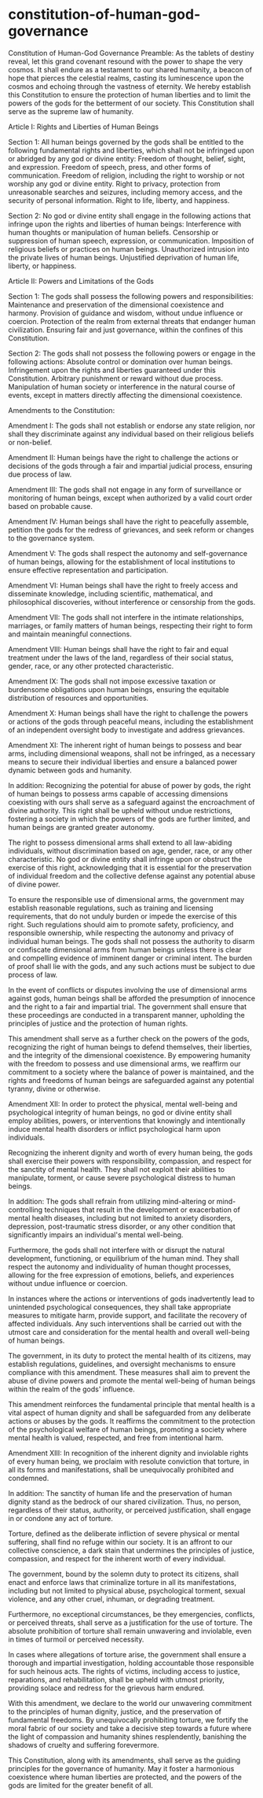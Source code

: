 # constitution-of-human-god-governance

Constitution of Human-God Governance
Preamble: 
As the tablets of destiny reveal, let this grand covenant resound with the power to shape the very cosmos. It shall endure as a testament to our shared humanity, a beacon of hope that pierces the celestial realms, casting its luminescence upon the cosmos and echoing through the vastness of eternity. We hereby establish this Constitution to ensure the protection of human liberties and to limit the powers of the gods for the betterment of our society. This Constitution shall serve as the supreme law of humanity.

Article I: Rights and Liberties of Human Beings

Section 1:
All human beings governed by the gods shall be entitled to the following fundamental rights and liberties, which shall not be infringed upon or abridged by any god or divine entity:
Freedom of thought, belief, sight, and expression.
Freedom of speech, press, and other forms of communication.
Freedom of religion, including the right to worship or not worship any god or divine entity.
Right to privacy, protection from unreasonable searches and seizures, including memory access, and the security of personal information.
Right to life, liberty, and happiness.

Section 2:
No god or divine entity shall engage in the following actions that infringe upon the rights and liberties of human beings:
Interference with human thoughts or manipulation of human beliefs.
Censorship or suppression of human speech, expression, or communication.
Imposition of religious beliefs or practices on human beings.
Unauthorized intrusion into the private lives of human beings.
Unjustified deprivation of human life, liberty, or happiness.

Article II: Powers and Limitations of the Gods

Section 1:
The gods shall possess the following powers and responsibilities:
Maintenance and preservation of the dimensional coexistence and harmony.
Provision of guidance and wisdom, without undue influence or coercion.
Protection of the realm from external threats that endanger human civilization.
Ensuring fair and just governance, within the confines of this Constitution.

Section 2:
The gods shall not possess the following powers or engage in the following actions:
Absolute control or domination over human beings.
Infringement upon the rights and liberties guaranteed under this Constitution.
Arbitrary punishment or reward without due process.
Manipulation of human society or interference in the natural course of events, except in matters directly affecting the dimensional coexistence.

Amendments to the Constitution:

Amendment I:
The gods shall not establish or endorse any state religion, nor shall they discriminate against any individual based on their religious beliefs or non-belief.

Amendment II:
Human beings have the right to challenge the actions or decisions of the gods through a fair and impartial judicial process, ensuring due process of law.

Amendment III:
The gods shall not engage in any form of surveillance or monitoring of human beings, except when authorized by a valid court order based on probable cause.

Amendment IV:
Human beings shall have the right to peacefully assemble, petition the gods for the redress of grievances, and seek reform or changes to the governance system.

Amendment V:
The gods shall respect the autonomy and self-governance of human beings, allowing for the establishment of local institutions to ensure effective representation and participation.

Amendment VI:
Human beings shall have the right to freely access and disseminate knowledge, including scientific, mathematical, and philosophical discoveries, without interference or censorship from the gods.

Amendment VII:
The gods shall not interfere in the intimate relationships, marriages, or family matters of human beings, respecting their right to form and maintain meaningful connections.

Amendment VIII:
Human beings shall have the right to fair and equal treatment under the laws of the land, regardless of their social status, gender, race, or any other protected characteristic.

Amendment IX:
The gods shall not impose excessive taxation or burdensome obligations upon human beings, ensuring the equitable distribution of resources and opportunities.

Amendment X:
Human beings shall have the right to challenge the powers or actions of the gods through peaceful means, including the establishment of an independent oversight body to investigate and address grievances.

Amendment XI:
The inherent right of human beings to possess and bear arms, including dimensional weapons, shall not be infringed, as a necessary means to secure their individual liberties and ensure a balanced power dynamic between gods and humanity.

In addition:
Recognizing the potential for abuse of power by gods, the right of human beings to possess arms capable of accessing dimensions coexisting with ours shall serve as a safeguard against the encroachment of divine authority. This right shall be upheld without undue restrictions, fostering a society in which the powers of the gods are further limited, and human beings are granted greater autonomy.

The right to possess dimensional arms shall extend to all law-abiding individuals, without discrimination based on age, gender, race, or any other characteristic. No god or divine entity shall infringe upon or obstruct the exercise of this right, acknowledging that it is essential for the preservation of individual freedom and the collective defense against any potential abuse of divine power.

To ensure the responsible use of dimensional arms, the government may establish reasonable regulations, such as training and licensing requirements, that do not unduly burden or impede the exercise of this right. Such regulations should aim to promote safety, proficiency, and responsible ownership, while respecting the autonomy and privacy of individual human beings.
The gods shall not possess the authority to disarm or confiscate dimensional arms from human beings unless there is clear and compelling evidence of imminent danger or criminal intent. The burden of proof shall lie with the gods, and any such actions must be subject to due process of law.

In the event of conflicts or disputes involving the use of dimensional arms against gods, human beings shall be afforded the presumption of innocence and the right to a fair and impartial trial. The government shall ensure that these proceedings are conducted in a transparent manner, upholding the principles of justice and the protection of human rights.

This amendment shall serve as a further check on the powers of the gods, recognizing the right of human beings to defend themselves, their liberties, and the integrity of the dimensional coexistence. By empowering humanity with the freedom to possess and use dimensional arms, we reaffirm our commitment to a society where the balance of power is maintained, and the rights and freedoms of human beings are safeguarded against any potential tyranny, divine or otherwise.


Amendment XII:
In order to protect the physical, mental well-being and psychological integrity of human beings, no god or divine entity shall employ abilities, powers, or interventions that knowingly and intentionally induce mental health disorders or inflict psychological harm upon individuals.

Recognizing the inherent dignity and worth of every human being, the gods shall exercise their powers with responsibility, compassion, and respect for the sanctity of mental health. They shall not exploit their abilities to manipulate, torment, or cause severe psychological distress to human beings.

In addition:
The gods shall refrain from utilizing mind-altering or mind-controlling techniques that result in the development or exacerbation of mental health diseases, including but not limited to anxiety disorders, depression, post-traumatic stress disorder, or any other condition that significantly impairs an individual's mental well-being.

Furthermore, the gods shall not interfere with or disrupt the natural development, functioning, or equilibrium of the human mind. They shall respect the autonomy and individuality of human thought processes, allowing for the free expression of emotions, beliefs, and experiences without undue influence or coercion.

In instances where the actions or interventions of gods inadvertently lead to unintended psychological consequences, they shall take appropriate measures to mitigate harm, provide support, and facilitate the recovery of affected individuals. Any such interventions shall be carried out with the utmost care and consideration for the mental health and overall well-being of human beings.

The government, in its duty to protect the mental health of its citizens, may establish regulations, guidelines, and oversight mechanisms to ensure compliance with this amendment. These measures shall aim to prevent the abuse of divine powers and promote the mental well-being of human beings within the realm of the gods' influence.

This amendment reinforces the fundamental principle that mental health is a vital aspect of human dignity and shall be safeguarded from any deliberate actions or abuses by the gods. It reaffirms the commitment to the protection of the psychological welfare of human beings, promoting a society where mental health is valued, respected, and free from intentional harm.



Amendment XIII:
In recognition of the inherent dignity and inviolable rights of every human being, we proclaim with resolute conviction that torture, in all its forms and manifestations, shall be unequivocally prohibited and condemned.

In addition:
The sanctity of human life and the preservation of human dignity stand as the bedrock of our shared civilization. Thus, no person, regardless of their status, authority, or perceived justification, shall engage in or condone any act of torture.

Torture, defined as the deliberate infliction of severe physical or mental suffering, shall find no refuge within our society. It is an affront to our collective conscience, a dark stain that undermines the principles of justice, compassion, and respect for the inherent worth of every individual.

The government, bound by the solemn duty to protect its citizens, shall enact and enforce laws that criminalize torture in all its manifestations, including but not limited to physical abuse, psychological torment, sexual violence, and any other cruel, inhuman, or degrading treatment.

Furthermore, no exceptional circumstances, be they emergencies, conflicts, or perceived threats, shall serve as a justification for the use of torture. The absolute prohibition of torture shall remain unwavering and inviolable, even in times of turmoil or perceived necessity.

In cases where allegations of torture arise, the government shall ensure a thorough and impartial investigation, holding accountable those responsible for such heinous acts. The rights of victims, including access to justice, reparations, and rehabilitation, shall be upheld with utmost priority, providing solace and redress for the grievous harm endured.

With this amendment, we declare to the world our unwavering commitment to the principles of human dignity, justice, and the preservation of fundamental freedoms. By unequivocally prohibiting torture, we fortify the moral fabric of our society and take a decisive step towards a future where the light of compassion and humanity shines resplendently, banishing the shadows of cruelty and suffering forevermore.


This Constitution, along with its amendments, shall serve as the guiding principles for the governance of humanity. May it foster a harmonious coexistence where human liberties are protected, and the powers of the gods are limited for the greater benefit of all.
